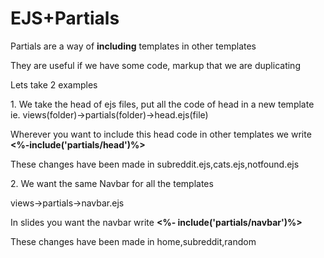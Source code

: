 <h1> EJS+Partials </h1>
<p> Partials are a way of <b>including</b> templates in other templates </p>
<p> They are useful if we have some code, markup that we are duplicating</p>
<p> Lets take 2 examples</p>
<p>1. We take the head of ejs files, put all the code of head in a new template ie. views(folder)->partials(folder)->head.ejs(file)</p>
<p> Wherever you want to include this head code in other templates we write <b><%-include('partials/head')%></b></p>
<p> These changes have been made in subreddit.ejs,cats.ejs,notfound.ejs</p>
<p>2. We want the same Navbar for all the templates </p>
<p> views->partials->navbar.ejs</p>
<p> In slides you want the navbar write <b><%- include('partials/navbar')%></b></p>
<p> These changes have been made in home,subreddit,random </p>
